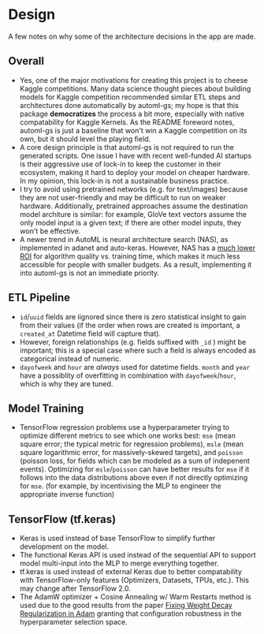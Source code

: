 # Design

A few notes on why some of the architecture decisions in the app are made.

## Overall

* Yes, one of the major motivations for creating this project is to cheese Kaggle competitions. Many data science thought pieces about building models for Kaggle competition recommended similar ETL steps and architectures done automatically by automl-gs; my hope is that this package **democratizes** the process a bit more, especially with native compatability for Kaggle Kernels. As the README foreword notes, automl-gs is just a baseline that won't win a Kaggle competition on its own, but it should level the playing field.
* A core design principle is that automl-gs is not required to run the generated scripts. One issue I have with recent well-funded AI startups is their aggressive use of lock-in to keep the customer in their ecosystem, making it hard to deploy your model on cheaper hardware. In my opinion, this lock-in is not a sustainable business practice.
* I try to avoid using pretrained networks (e.g. for text/images) because they are not user-friendly and may be difficult to run on weaker hardware. Additionally, pretrained approaches assume the destination model architure is similar: for example, GloVe text vectors assume the only model input is a given text; if there are other model inputs, they won't be effective.
* A newer trend in AutoML is neural architecture search (NAS), as implemented in adanet and auto-keras. However, NAS has a [much lower ROI](https://www.pyimagesearch.com/2019/01/07/auto-keras-and-automl-a-getting-started-guide/) for algorithm quality vs. training time, which makes it much less accessible for people with smaller budgets. As a result, implementing it into automl-gs is not an immediate priority.

## ETL Pipeline

* `id`/`uuid` fields are iignored since there is zero statistical insight to gain from their values (if the order when rows are created is important, a `created_at` Datetime field will capture that).
* However, foreign relationships (e.g. fields suffixed with `_id` ) might be important; this is a special case where such a field is always encoded as categorical instead of numeric.
* `dayofweek` and `hour` are *always* used for datetime fields. `month` and `year` have a possiblity of overfitting in combination with `dayofweek`/`hour`, which is why they are tuned.

## Model Training

* TensorFlow regression problems use a hyperparameter trying to optimize different metrics to see which one works best: `mse` (mean square error; the typical metric for regression problems), `msle` (mean square logarithmic error, for massively-skewed targets), and `poisson` (poisson loss, for fields which can be modeled as a sum of indepenent events). Optimizing for `msle`/`poisson` can have better results for `mse` if it follows into the data distributions above even if not directly optimizing for `mse`. (for example, by incentivising the MLP to engineer the appropriate inverse function)

## TensorFlow (tf.keras)

* Keras is used instead of base TensorFlow to simplify further development on the model.
* The functional Keras API is used instead of the sequential API to support model multi-input into the MLP to merge everything together.
* tf.keras is used instead of external Keras due to better compatability with TensorFlow-only features (Optimizers, Datasets, TPUs, etc.). This may change after TensorFlow 2.0.
* The AdamW optimizer + Cosine Annealing w/ Warm Restarts method is used due to the good results from the paper [Fixing Weight Decay Regularization in Adam](https://arxiv.org/abs/1711.05101) granting that configuration robustness in the hyperparameter selection space.